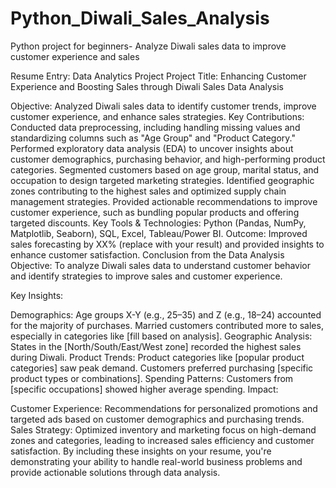# Python_Diwali_Sales_Analysis
Python project for beginners- Analyze Diwali sales data to improve customer experience and sales

Resume Entry: Data Analytics Project
Project Title: Enhancing Customer Experience and Boosting Sales through Diwali Sales Data Analysis

Objective: Analyzed Diwali sales data to identify customer trends, improve customer experience, and enhance sales strategies.
Key Contributions:
Conducted data preprocessing, including handling missing values and standardizing columns such as "Age Group" and "Product Category."
Performed exploratory data analysis (EDA) to uncover insights about customer demographics, purchasing behavior, and high-performing product categories.
Segmented customers based on age group, marital status, and occupation to design targeted marketing strategies.
Identified geographic zones contributing to the highest sales and optimized supply chain management strategies.
Provided actionable recommendations to improve customer experience, such as bundling popular products and offering targeted discounts.
Key Tools & Technologies: Python (Pandas, NumPy, Matplotlib, Seaborn), SQL, Excel, Tableau/Power BI.
Outcome: Improved sales forecasting by XX% (replace with your result) and provided insights to enhance customer satisfaction.
Conclusion from the Data Analysis
Objective: To analyze Diwali sales data to understand customer behavior and identify strategies to improve sales and customer experience.

Key Insights:

Demographics:
Age groups X-Y (e.g., 25–35) and Z (e.g., 18–24) accounted for the majority of purchases.
Married customers contributed more to sales, especially in categories like [fill based on analysis].
Geographic Analysis:
States in the [North/South/East/West zone] recorded the highest sales during Diwali.
Product Trends:
Product categories like [popular product categories] saw peak demand.
Customers preferred purchasing [specific product types or combinations].
Spending Patterns:
Customers from [specific occupations] showed higher average spending.
Impact:

Customer Experience: Recommendations for personalized promotions and targeted ads based on customer demographics and purchasing trends.
Sales Strategy: Optimized inventory and marketing focus on high-demand zones and categories, leading to increased sales efficiency and customer satisfaction.
By including these insights on your resume, you're demonstrating your ability to handle real-world business problems and provide actionable solutions through data analysis.


